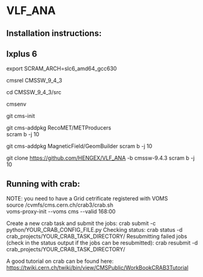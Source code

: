 # VLF_ANA

## Installation instructions:

## lxplus 6  
export SCRAM_ARCH=slc6_amd64_gcc630

cmsrel CMSSW_9_4_3

cd CMSSW_9_4_3/src

cmsenv

git cms-init  

git cms-addpkg RecoMET/METProducers  
scram b -j 10  

git cms-addpkg MagneticField/GeomBuilder
scram b -j 10  

git clone https://github.com/HENGEX/VLF_ANA -b cmssw-9.4.3
scram b -j 10  


## Running with crab:  
NOTE: you need to have a Grid cetrificate registered with VOMS   
source /cvmfs/cms.cern.ch/crab3/crab.sh  
voms-proxy-init --voms cms --valid 168:00  

Create a new crab task and submit the jobs:
crab submit -c python/YOUR_CRAB_CONFIG_FILE.py
Checking status:
crab status -d crab_projects/YOUR_CRAB_TASK_DIRECTORY/
Resubmitting failed jobs (check in the status output if the jobs can be resubmitted):
crab resubmit -d crab_projects/YOUR_CRAB_TASK_DIRECTORY/

A good tutorial on crab can be found here: https://twiki.cern.ch/twiki/bin/view/CMSPublic/WorkBookCRAB3Tutorial
